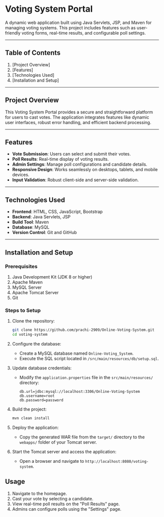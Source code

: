 
# **Voting System Portal**

A dynamic web application built using Java Servlets, JSP, and Maven for managing voting systems. This project includes features such as user-friendly voting forms, real-time results, and configurable poll settings.

---

## **Table of Contents**
1. [Project Overview]
2. [Features]
3. [Technologies Used]
4. [Installation and Setup]


---

## **Project Overview**
This Voting System Portal provides a secure and straightforward platform for users to cast votes. The application integrates features like dynamic user interfaces, robust error handling, and efficient backend processing.

---

## **Features**
- **Vote Submission**: Users can select and submit their votes.
- **Poll Results**: Real-time display of voting results.
- **Admin Settings**: Manage poll configurations and candidate details.
- **Responsive Design**: Works seamlessly on desktops, tablets, and mobile devices.
- **Input Validation**: Robust client-side and server-side validation.

---

## **Technologies Used**
- **Frontend**: HTML, CSS, JavaScript, Bootstrap
- **Backend**: Java Servlets, JSP
- **Build Tool**: Maven
- **Database**: MySQL
- **Version Control**: Git and GitHub

---

## **Installation and Setup**

### **Prerequisites**
1. Java Development Kit (JDK 8 or higher)
2. Apache Maven
3. MySQL Server
4. Apache Tomcat Server
5. Git

### **Steps to Setup**
1. Clone the repository:
   ```bash
   git clone https://github.com/prachi-2909/Online-Voting-System.git
   cd voting-system
   ```
2. Configure the database:
   - Create a MySQL database named `Online-Voting_System`.
   - Execute the SQL script located in `/src/main/resources/db/setup.sql`.

3. Update database credentials:
   - Modify the `application.properties` file in the `src/main/resources/` directory:
     ```properties
     db.url=jdbc:mysql://localhost:3306/Online-Voting-System
     db.username=root
     db.password=password
     ```

4. Build the project:
   ```bash
   mvn clean install
   ```

5. Deploy the application:
   - Copy the generated WAR file from the `target/` directory to the `webapps/` folder of your Tomcat server.

6. Start the Tomcat server and access the application:
   - Open a browser and navigate to `http://localhost:8080/voting-system`.

## **Usage**
1. Navigate to the homepage.
2. Cast your vote by selecting a candidate.
3. View real-time poll results on the "Poll Results" page.
4. Admins can configure polls using the "Settings" page.


